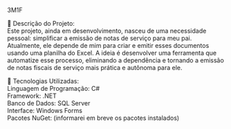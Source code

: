 3M1F

📝 Descrição do Projeto:                                                                                                                                                                   
Este projeto, ainda em desenvolvimento, nasceu de uma necessidade pessoal: simplificar a emissão de notas de serviço para meu pai. Atualmente, ele depende de mim para criar e emitir esses documentos usando uma planilha do Excel.
A ideia é desenvolver uma ferramenta que automatize esse processo, eliminando a dependência e tornando a emissão de notas fiscais de serviço mais prática e autônoma para ele.

🚀 Tecnologias Utilizadas:                                                                                                                                                                 
Linguagem de Programação: C#                                                                                                                                                               
Framework: .NET                                                                                                                                                                            
Banco de Dados: SQL Server                                                                                                                                                                 
Interface: Windows Forms                                                                                                                                                                 
Pacotes NuGet: (informarei em breve os pacotes instalados)                                                                                                                                                                 
